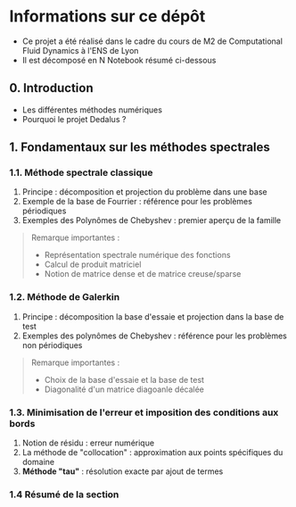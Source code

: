 # Informations sur ce dépôt

- Ce projet a été réalisé dans le cadre du cours de M2 de Computational Fluid Dynamics à l'ENS de Lyon
- Il est décomposé en N Notebook résumé ci-dessous 

## 0. Introduction
- Les différentes méthodes numériques
- Pourquoi le projet Dedalus ?

## 1. Fondamentaux sur les méthodes spectrales

### 1.1. Méthode spectrale classique
1. Principe : décomposition et projection du problème dans une base
2. Exemple de la base de Fourrier : référence pour les problèmes périodiques
3. Exemples des Polynômes de Chebyshev : premier aperçu de la famille

> Remarque importantes :
> - Représentation spectrale numérique des fonctions
> - Calcul de produit matriciel
> - Notion de matrice dense et de matrice creuse/sparse

### 1.2. Méthode de Galerkin
1. Principe : décomposition la base d'essaie et projection dans la base de test
2. Exemples des polynômes de Chebyshev : référence pour les problèmes non périodiques

> Remarque importantes :
> - Choix de la base d'essaie et la base de test
> - Diagonalité d'un matrice diagoanle décalée 

### 1.3. Minimisation de l'erreur et imposition des conditions aux bords
1. Notion de résidu : erreur numérique
2. La méthode de "collocation" : approximation aux points spécifiques du domaine
3. **Méthode "tau"** : résolution exacte par ajout de termes

### 1.4 Résumé de la section
